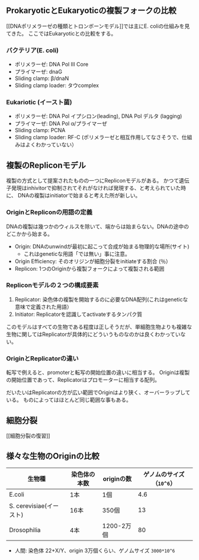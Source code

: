 ## ProkaryoticとEukaryoticの複製フォークの比較

[[DNAポリメラーゼの種類とトロンボーンモデル]]では主にE. coliの仕組みを見てきた。
ここではEukaryoticとの比較をする。

### バクテリア(E. coli)

- ポリメラーゼ: DNA Pol III Core
- プライマーぜ: dnaG
- Sliding clamp: β/dnaN
- Sliding clamp loader: タウcomplex

### Eukariotic (イースト菌)

- ポリメラーゼ: DNA Pol イプシロン(leading), DNA Pol デルタ (lagging)
- プライマーぜ: DNA Pol α/プライマーぜ
- Sliding clamp: PCNA 
- Sliding clamp loader: RF-C (ポリメラーゼと相互作用してなさそうで、仕組みはよくわかっていない）

## 複製のRepliconモデル

複製の方式として提案されたものの一つにRepliconモデルがある。
かつて遺伝子発現はinhivitorで抑制されてそれがなければ発現する、と考えられていた時に、
DNAの複製はinitiatorで始まると考えた所が新しい。

### OriginとRepliconの用語の定義

DNAの複製は幾つかのウィルスを除いて、端からは始まらない。DNAの途中のどこかから始まる。

- Origin: DNAのunwindが最初に起こって合成が始まる物理的な場所(サイト)
  - これはgeneticな用語「では無い」事に注意。
- Origin Efficiency: そのオリジンが細胞分裂をinitiateする割合 (％）
- Replicon: 1つのOriginから複製フォークによって複製される範囲

### Repliconモデルの２つの構成要素

1. Replicator: 染色体の複製を開始するのに必要なDNA配列(これはgeneticな意味で定義された用語）
2. Initiator: Replicatorを認識してactivateするタンパク質

このモデルはすべての生物である程度は正しそうだが、単細胞生物よりも複雑な生物に関してはReplicatorが具体的にどういうものなのかは良くわかっていない。

### OriginとReplicatorの違い

転写で例えると、promoterと転写の開始位置の違いに相当する。
Originは複製の開始位置であって、Replicatorはプロモーターに相当する配列。

だいたいはReplicatorの方が広い範囲でOriginはより狭く、オーバーラップしている。
ものによってはほとんど同じ範囲な事もある。

## 細胞分裂

[[細胞分裂の復習]]

## 様々な生物のOriginの比較

|生物種|染色体の本数|originの数|ゲノムのサイズ（`10^6`）|
|-----|-----|----|----|
| E.coli | 1本 |  1個 | 4.6 |
|S. cerevisiae(イースト)| 16本 | 350個 | 13 |
|Drosophilia| 4本 | 1200-2万個 | 80 |

- 人間: 染色体 22+X/Y、origin 3万個くらい、ゲノムサイズ `3000*10^6`
